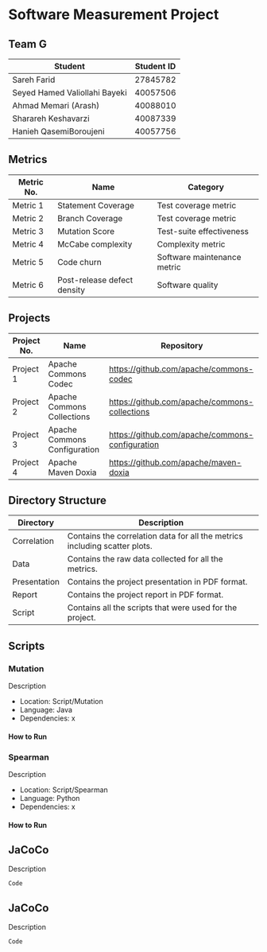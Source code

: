 # Software Measurement Project
## Team G
Student  | Student ID
-------- | ----------
Sareh Farid  | 27845782
Seyed Hamed Valiollahi Bayeki  | 40057506
Ahmad Memari (Arash) | 40088010
Sharareh Keshavarzi | 40087339
Hanieh QasemiBoroujeni | 40057756

## Metrics
Metric No.  | Name | Category
----------- | ---- | --------
Metric 1 | Statement Coverage | Test coverage metric
Metric 2 | Branch Coverage | Test coverage metric
Metric 3 | Mutation Score | Test-suite effectiveness
Metric 4 | McCabe complexity | Complexity metric
Metric 5 | Code churn | Software maintenance metric
Metric 6 | Post-release defect density | Software quality

## Projects
Project No.  | Name | Repository
------------ | ---- | ----------
Project 1 | Apache Commons Codec | https://github.com/apache/commons-codec
Project 2 | Apache Commons Collections | https://github.com/apache/commons-collections
Project 3 | Apache Commons Configuration | https://github.com/apache/commons-configuration
Project 4 | Apache Maven Doxia | https://github.com/apache/maven-doxia

## Directory Structure
Directory  | Description
---------- | -----------
Correlation  | Contains the correlation data for all the metrics including scatter plots.
Data  | Contains the raw data collected for all the metrics.
Presentation  | Contains the project presentation in PDF format.
Report  | Contains the project report in PDF format.
Script  | Contains all the scripts that were used for the project.

## Scripts
### Mutation
Description

- Location: Script/Mutation
- Language: Java
- Dependencies: x

#### How to Run

### Spearman
Description

- Location: Script/Spearman
- Language: Python
- Dependencies: x

#### How to Run

## JaCoCo
Description

`Code`

## JaCoCo
Description

`Code`
